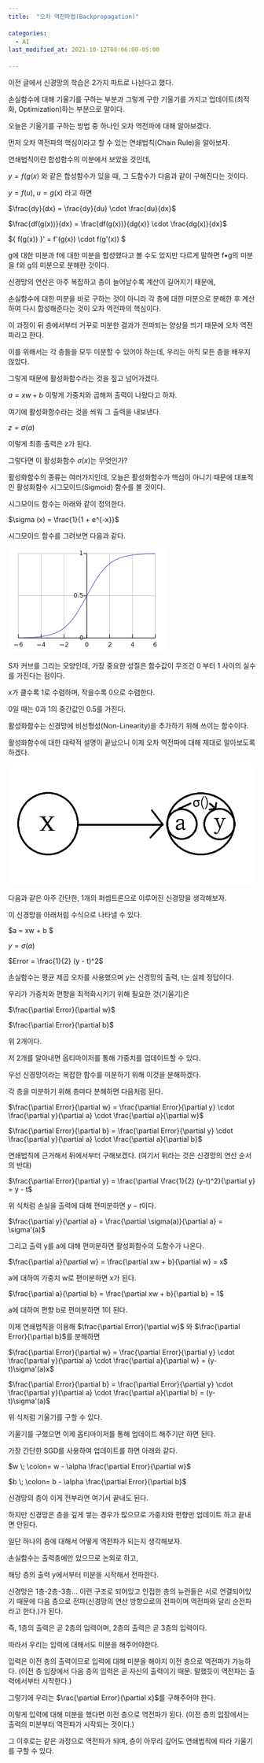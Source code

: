 ```yaml
---
title:  "오차 역전파법(Backpropagation)"

categories:
  - AI
last_modified_at: 2021-10-12T08:06:00-05:00

---
```




이전 글에서 신경망의 학습은 2가지 파트로 나뉜다고 했다. 

손실함수에 대해 기울기를 구하는 부분과 그렇게 구한 기울기를 가지고 업데이트(최적화, Optimization)하는 부분으로 말이다.

오늘은 기울기를 구하는 방법 중 하나인 오차 역전파에 대해 알아보겠다. 

먼저 오차 역전파의 핵심이라고 할 수 있는 연쇄법칙(Chain Rule)을 알아보자.

연쇄법칙이란 합성함수의 미분에서 보았을 것인데, 

$y = f(g(x)$ 와 같은 합성함수가 있을 때, 그 도함수가 다음과 같이 구해진다는 것이다.

$y = f(u), \; u = g(x)$ 라고 하면

$\frac{dy}{dx} = \frac{dy}{du} \cdot \frac{du}{dx}$

$\frac{df(g(x))}{dx} = \frac{df(g(x))}{dg(x)} \cdot \frac{dg(x)}{dx}$

$\{ f(g(x)) \}' = f'(g(x)) \cdot f(g'(x)) $

g에 대한 미분과 f에 대한 미분을 합성했다고 볼 수도 있지만 다르게 말하면 f•g의 미분을 f와 g의 미분으로 분해한 것이다.

신경망의 연산은 아주 복잡하고 층이 늘어날수록 계산이 길어지기 때문에, 

손실함수에 대한 미분을 바로 구하는 것이 아니라 각 층에 대한 미분으로 분해한 후 계산하여 다시 합성해준다는 것이 오차 역전파의 핵심이다.

이 과정이 뒤 층에서부터 거꾸로 미분한 결과가 전파되는 양상을 띄기 때문에 오차 역전파라고 한다.

이를 위해서는 각 층들을 모두 미분할 수 있어야 하는데, 우리는 아직 모든 층을 배우지 않았다.

그렇게 때문에 활성화함수라는 것을 짚고 넘어가겠다.
 
 $a = xw + b$ 이렇게 가중치와 곱해져 출력이 나왔다고 하자.
 
 여기에 활성화함수라는 것을 씌워 그 출력을 내보낸다.
 
 $z = \sigma (a)$
 
 이렇게 최종 출력은 z가 된다.
 
 그렇다면 이 활성화함수 $\sigma(x)$는 무엇인가?
 
 활성화함수의 종류는 여러가지인데, 오늘은 활성화함수가 핵심이 아니기 때문에 대표적인 활성화함수 시그모이드(Sigmoid) 함수를 볼 것이다.
 
 시그모이드 함수는 아래와 같이 정의한다.
 
$\sigma (x) = \frac{1}{1 + e^{-x}}$

시그모이드 함수를 그려보면 다음과 같다.

![](/assets/image/sigmoid.png)

S자 커브를 그리는 모양인데, 가장 중요한 성질은 함수값이 무조건 0 부터 1 사이의 실수를 가진다는 점이다.

x가 클수록 1로 수렴하며, 작을수록 0으로 수렴한다.

0일 때는 0과 1의 중간값인 0.5를 가진다.

활성화함수는 신경망에 비선형성(Non-Linearity)을 추가하기 위해 쓰이는 함수이다.

활성화함수에 대한 대략적 설명이 끝났으니 이제 오차 역전파에 대해 제대로 알아보도록 하겠다.

![](/assets/image/1-1perceptron.png)

다음과 같은 아주 간단한, 1개의 퍼셉트론으로 이루어진 신경망을 생각해보자.

이 신경망을 아래처럼 수식으로 나타낼 수 있다.

$a = xw + b $

$y = \sigma (a)$

$Error = \frac{1}{2} (y - t)^2$

손실함수는 평균 제곱 오차를 사용했으며 y는 신경망의 출력, t는 실제 정답이다.

우리가 가중치와 편향을 최적화시키기 위해 필요한 것(기울기)은

$\frac{\partial Error}{\partial w}$ 

$\frac{\partial Error}{\partial b}$

위 2개이다.

저 2개를 알아내면 옵티마이저를 통해 가중치를 업데이트할 수 있다.

우선 신경망이라는 복잡한 함수를 미분하기 위해 이것을 분해하겠다.

각 층을 미분하기 위해 층마다 분해하면 다음처럼 된다.

$\frac{\partial Error}{\partial w} = \frac{\partial Error}{\partial y} \cdot \frac{\partial y}{\partial a} \cdot \frac{\partial a}{\partial w}$

$\frac{\partial Error}{\partial b} = \frac{\partial Error}{\partial y} \cdot \frac{\partial y}{\partial a} \cdot \frac{\partial a}{\partial b}$

연쇄법칙에 근거해서 뒤에서부터 구해보겠다. (여기서 뒤라는 것은 신경망의 연산 순서의 반대)

$\frac{\partial Error}{\partial y} = \frac{\partial \frac{1}{2} (y-t)^2}{\partial y} = y - t$

위 식처럼 손실을 출력에 대해 편미분하면 $y-t$이다.

$\frac{\partial y}{\partial a} = \frac{\partial \sigma(a)}{\partial a} = \sigma'(a)$

그리고 출력 y를 a에 대해 편미분하면 활성화함수의 도함수가 나온다.

$\frac{\partial a}{\partial w} = \frac{\partial xw + b}{\partial w} = x$

a에 대하여 가중치 w로 편미분하면 x가 된다.

$\frac{\partial a}{\partial b} = \frac{\partial xw + b}{\partial b} = 1$

a에 대하여 편향 b로 편미분하면 1이 된다.

이제 연쇄법칙을 이용해 $\frac{\partial Error}{\partial w}$ 와 $\frac{\partial Error}{\partial b}$를 분해하면

$\frac{\partial Error}{\partial w} = \frac{\partial Error}{\partial y} \cdot \frac{\partial y}{\partial a} \cdot \frac{\partial a}{\partial w} = (y-t)\sigma'(a)x$

$\frac{\partial Error}{\partial b} = \frac{\partial Error}{\partial y} \cdot \frac{\partial y}{\partial a} \cdot \frac{\partial a}{\partial b} = (y-t)\sigma'(a)$

위 식처럼 기울기를 구할 수 있다.

기울기를 구했으면 이제 옵티마이저를 통해 업데이트 해주기만 하면 된다.

가장 간단한 SGD를 사용하여 업데이트를 하면 아래와 같다.

$w \; \colon= w - \alpha \frac{\partial Error}{\partial w}$

$b \; \colon= b - \alpha \frac{\partial Error}{\partial b}$

신경망의 층이 이게 전부라면 여기서 끝내도 된다.

하지만 신경망은 층을 깊게 쌓는 경우가 많으므로 가중치와 편향만 업데이트 하고 끝내면 안된다.

일단 하나의 층에 대해서 어떻게 역전파가 되는지 생각해보자.

손실함수는 출력층에만 있으므로 논외로 하고, 

해당 층의 출력 y에서부터 미분을 시작해서 전파한다.

신경망은 1층-2층-3층... 이런 구조로 되어있고 인접한 층의 뉴런들은 서로 연결되어있기 때문에 다음 층으로 전파(신경망의 연산 방향으로의 전파이며 역전파와 달리 순전파라고 한다.)가 된다.

즉, 1층의 출력은 곧 2층의 입력이며, 2층의 출력은 곧 3층의 입력이다.

따라서 우리는 입력에 대해서도 미분을 해주어야한다.

입력은 이전 층의 출력이므로 입력에 대해 미분을 해야지 이전 층으로 역전파가 가능하다. (이전 층 입장에서 다음 층의 입력은 곧 자신의 출력이기 때문. 말했듯이 역전파는 출력에서부터 시작한다.)

그렇기에 우리는 $\rac{\partial Error}{\partial x}$를 구해주어야 한다.

이렇게 입력에 대해 미분을 했다면 이전 층으로 역전파가 된다. (이전 층의 입장에서는 출력의 미분부터 역전파가 시작되는 것이다.)

그 이후로는 같은 과정으로 역전파가 되며, 층이 아무리 깊어도 연쇄법칙에 따라 기울기를 구할 수 있다.



 








